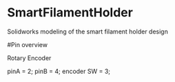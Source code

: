 # SmartFilamentHolder
Solidworks modeling of the smart filament holder design

#Pin overview

Rotary Encoder

pinA = 2;
pinB = 4;
encoder SW = 3;
